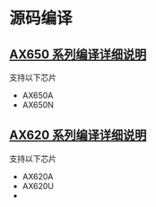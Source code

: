 # 源码编译

## [AX650 系列编译详细说明](./compile_650.md)
支持以下芯片
- AX650A
- AX650N

## [AX620 系列编译详细说明](./compile_620.md) 
支持以下芯片
- AX620A
- AX620U
- 
